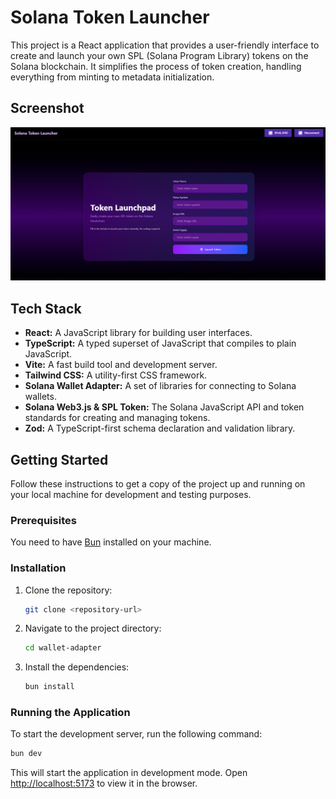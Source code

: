 # Solana Token Launcher

This project is a React application that provides a user-friendly interface to create and launch your own SPL (Solana Program Library) tokens on the Solana blockchain. It simplifies the process of token creation, handling everything from minting to metadata initialization.

## Screenshot

![Project Screenshot](public/img/1.png)

## Tech Stack

- **React:** A JavaScript library for building user interfaces.
- **TypeScript:** A typed superset of JavaScript that compiles to plain JavaScript.
- **Vite:** A fast build tool and development server.
- **Tailwind CSS:** A utility-first CSS framework.
- **Solana Wallet Adapter:** A set of libraries for connecting to Solana wallets.
- **Solana Web3.js & SPL Token:** The Solana JavaScript API and token standards for creating and managing tokens.
- **Zod:** A TypeScript-first schema declaration and validation library.

## Getting Started

Follow these instructions to get a copy of the project up and running on your local machine for development and testing purposes.

### Prerequisites

You need to have [Bun](https://bun.sh/) installed on your machine.

### Installation

1.  Clone the repository:
    ```bash
    git clone <repository-url>
    ```
2.  Navigate to the project directory:
    ```bash
    cd wallet-adapter
    ```
3.  Install the dependencies:
    ```bash
    bun install
    ```

### Running the Application

To start the development server, run the following command:

```bash
bun dev
```

This will start the application in development mode. Open [http://localhost:5173](http://localhost:5173) to view it in the browser.
